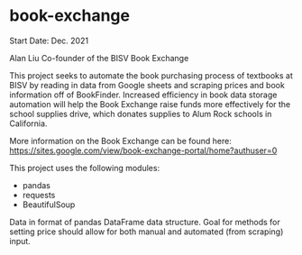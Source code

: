# book-exchange
Start Date: Dec. 2021

Alan Liu
Co-founder of the BISV Book Exchange

This project seeks to automate the book purchasing process of textbooks at BISV by reading in data from Google sheets and scraping prices and book information off of BookFinder. Increased efficiency in book data storage automation will help the Book Exchange raise funds more effectively for the school supplies drive, which donates supplies to Alum Rock schools in California.

More information on the Book Exchange can be found here: https://sites.google.com/view/book-exchange-portal/home?authuser=0

This project uses the following modules:
  - pandas
  - requests
  - BeautifulSoup

Data in format of pandas DataFrame data structure. Goal for methods for setting price should allow for both manual and automated (from scraping) input.
